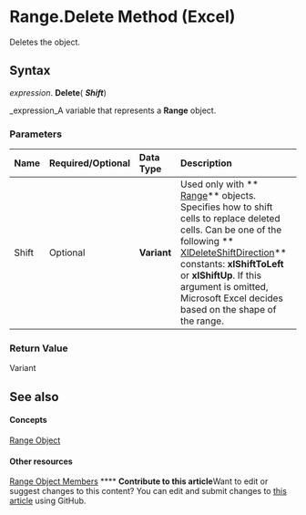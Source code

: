 
# Range.Delete Method (Excel)

Deletes the object.


## Syntax

 _expression_. **Delete**( **_Shift_**)

 _expression_A variable that represents a  **Range** object.


### Parameters



|**Name**|**Required/Optional**|**Data Type**|**Description**|
|:-----|:-----|:-----|:-----|
|Shift|Optional| **Variant**|Used only with  ** [Range](b8207778-0dcc-4570-1234-f130532cc8cd.md)** objects. Specifies how to shift cells to replace deleted cells. Can be one of the following ** [XlDeleteShiftDirection](f9224480-48c5-d65e-3af1-74c345242d4a.md)** constants: **xlShiftToLeft** or **xlShiftUp**. If this argument is omitted, Microsoft Excel decides based on the shape of the range.|

### Return Value

Variant


## See also


#### Concepts


 [Range Object](b8207778-0dcc-4570-1234-f130532cc8cd.md)
#### Other resources


 [Range Object Members](4336bf81-1e63-7e44-1792-baf366a027a7.md)
****   **Contribute to this article**Want to edit or suggest changes to this content? You can edit and submit changes to  [this article](https://github.com/jhershey00/VBA_Excel_Test/OpenXMLCon/articles/7d890cc5-5b5b-35f9-2d97-e4fe48f244ee.md) using GitHub.

